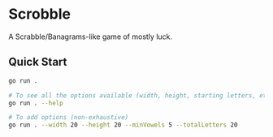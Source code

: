 # Scrobble

A Scrabble/Banagrams-like game of mostly luck.

## Quick Start

```bash
go run .

# To see all the options available (width, height, starting letters, etc.)
go run . --help

# To add options (non-exhaustive)
go run . --width 20 --height 20 --minVowels 5 --totalLetters 20
```
